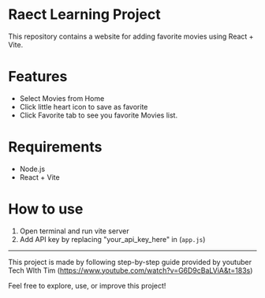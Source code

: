 # Raect Learning Project
This repository contains a website for adding favorite movies using React + Vite.

# Features
- Select Movies from Home
- Click little heart icon to save as favorite
- Click Favorite tab to see you favorite Movies list.

# Requirements
- Node.js
- React + Vite

# How to use
1. Open terminal and run vite server
2. Add API key by replacing "your_api_key_here" in (`app.js`)

---

This project is made by following step-by-step guide provided by youtuber Tech WIth Tim (https://www.youtube.com/watch?v=G6D9cBaLViA&t=183s)

Feel free to explore, use, or improve this project!
